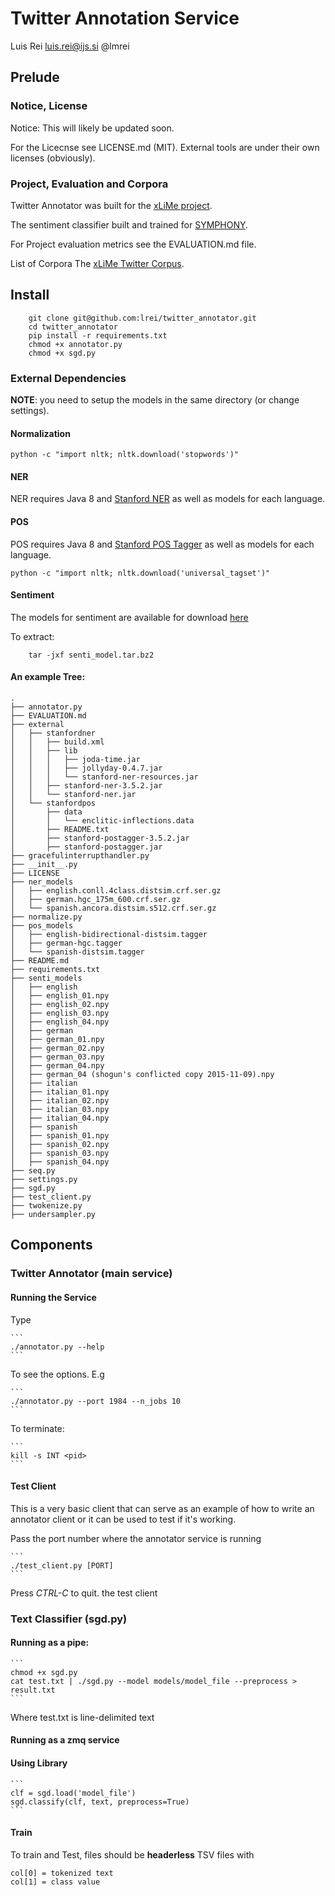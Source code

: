 # Twitter Annotation Service

Luis Rei 
<luis.rei@ijs.si> 
@lmrei


## Prelude

### Notice, License
Notice: This will likely be updated soon.

For the Licecnse see LICENSE.md (MIT).
External tools are under their own licenses (obviously).

### Project, Evaluation and Corpora
Twitter Annotator was built for the [xLiMe project](http://xlime.org/).

The sentiment classifier built and trained for [SYMPHONY](http://projectsymphony.eu/).

For Project evaluation metrics see the EVALUATION.md file.

List of Corpora
The [xLiMe Twitter Corpus](https://github.com/lrei/xlime_twitter_corpus).


## Install

```
    git clone git@github.com:lrei/twitter_annotator.git
    cd twitter_annotator
    pip install -r requirements.txt
    chmod +x annotator.py
    chmod +x sgd.py
```

### External Dependencies
**NOTE**: you need to setup the models in the same directory (or change
settings).

#### Normalization

```
python -c "import nltk; nltk.download('stopwords')"
```

#### NER
NER requires Java 8 and [Stanford NER](http://nlp.stanford.edu/software/CRF-NER.shtml)
as well as models for each language.


#### POS
POS requires Java 8 and [Stanford POS Tagger](http://nlp.stanford.edu/software/tagger.shtml)
as well as models for each language.

```
python -c "import nltk; nltk.download('universal_tagset')"
```

#### Sentiment
The models for sentiment are available for download [here](https://mega.nz/#!6hMSXTYK!MXPDDiD0f9mNvZzwAtgFBWKeFh-oIfhKD5_Q4RLpoNg)

To extract:
```
    tar -jxf senti_model.tar.bz2
```

#### An example Tree:
```
.
├── annotator.py
├── EVALUATION.md
├── external
│   ├── stanfordner
│   │   ├── build.xml
│   │   ├── lib
│   │   │   ├── joda-time.jar
│   │   │   ├── jollyday-0.4.7.jar
│   │   │   └── stanford-ner-resources.jar
│   │   ├── stanford-ner-3.5.2.jar
│   │   └── stanford-ner.jar
│   └── stanfordpos
│       ├── data
│       │   └── enclitic-inflections.data
│       ├── README.txt
│       ├── stanford-postagger-3.5.2.jar
│       ├── stanford-postagger.jar
├── gracefulinterrupthandler.py
├── __init__.py
├── LICENSE
├── ner_models
│   ├── english.conll.4class.distsim.crf.ser.gz
│   ├── german.hgc_175m_600.crf.ser.gz
│   └── spanish.ancora.distsim.s512.crf.ser.gz
├── normalize.py
├── pos_models
│   ├── english-bidirectional-distsim.tagger
│   ├── german-hgc.tagger
│   └── spanish-distsim.tagger
├── README.md
├── requirements.txt
├── senti_models
│   ├── english
│   ├── english_01.npy
│   ├── english_02.npy
│   ├── english_03.npy
│   ├── english_04.npy
│   ├── german
│   ├── german_01.npy
│   ├── german_02.npy
│   ├── german_03.npy
│   ├── german_04.npy
│   ├── german_04 (shogun's conflicted copy 2015-11-09).npy
│   ├── italian
│   ├── italian_01.npy
│   ├── italian_02.npy
│   ├── italian_03.npy
│   ├── italian_04.npy
│   ├── spanish
│   ├── spanish_01.npy
│   ├── spanish_02.npy
│   ├── spanish_03.npy
│   ├── spanish_04.npy
├── seq.py
├── settings.py
├── sgd.py
├── test_client.py
├── twokenize.py
├── undersampler.py
```

## Components
### Twitter Annotator (main service)

#### Running the Service
Type

    ```
    ./annotator.py --help
    ```

To see the options. E.g

    ```
    ./annotator.py --port 1984 --n_jobs 10
    ```

To terminate:

    ```
    kill -s INT <pid>
    ```


#### Test Client
This is a very basic client that can serve as an example of how to write an
annotator client or it can be used to test if it's working.

Pass the port number where the annotator service is running

    ```
    ./test_client.py [PORT]
    ```

Press *CTRL-C* to quit. the test client


### Text Classifier (sgd.py)

#### Running as a pipe:
    
    ```
    chmod +x sgd.py
    cat test.txt | ./sgd.py --model models/model_file --preprocess > result.txt
    ```

Where test.txt is line-delimited text

#### Running as a zmq service

#### Using Library

    ```
    clf = sgd.load('model_file')
    sgd.classify(clf, text, preprocess=True)
    ```

#### Train
To train and Test, files should be **headerless** TSV files with 

    col[0] = tokenized text
    col[1] = class value

